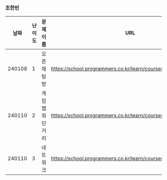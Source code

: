 
### 조한빈
|날짜|난이도|문제 이름|URL|비고|
|----|----|----|----|----|
|240108|1|오픈채팅방|https://school.programmers.co.kr/learn/courses/30/lessons/42888|2019 KAKAO WINTER INTERNSHIP|
|240110|2|게임 맵 최단거리|https://school.programmers.co.kr/learn/courses/30/lessons/1844|알고리즘 고득점 Kit|
|240110|3|네트워크|https://school.programmers.co.kr/learn/courses/30/lessons/43162|알고리즘 고득점 Kit|
